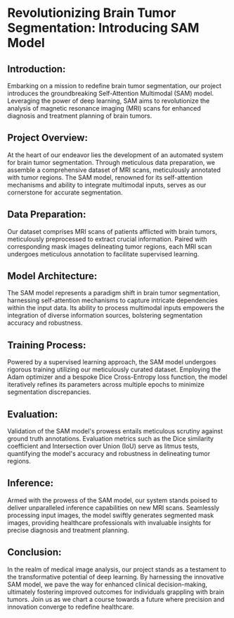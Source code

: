 # Revolutionizing Brain Tumor Segmentation: Introducing SAM Model

## Introduction:
Embarking on a mission to redefine brain tumor segmentation, our project introduces the groundbreaking Self-Attention Multimodal (SAM) model. Leveraging the power of deep learning, SAM aims to revolutionize the analysis of magnetic resonance imaging (MRI) scans for enhanced diagnosis and treatment planning of brain tumors.

## Project Overview:
At the heart of our endeavor lies the development of an automated system for brain tumor segmentation. Through meticulous data preparation, we assemble a comprehensive dataset of MRI scans, meticulously annotated with tumor regions. The SAM model, renowned for its self-attention mechanisms and ability to integrate multimodal inputs, serves as our cornerstone for accurate segmentation.

## Data Preparation:
Our dataset comprises MRI scans of patients afflicted with brain tumors, meticulously preprocessed to extract crucial information. Paired with corresponding mask images delineating tumor regions, each MRI scan undergoes meticulous annotation to facilitate supervised learning.

## Model Architecture:
The SAM model represents a paradigm shift in brain tumor segmentation, harnessing self-attention mechanisms to capture intricate dependencies within the input data. Its ability to process multimodal inputs empowers the integration of diverse information sources, bolstering segmentation accuracy and robustness.

## Training Process:
Powered by a supervised learning approach, the SAM model undergoes rigorous training utilizing our meticulously curated dataset. Employing the Adam optimizer and a bespoke Dice Cross-Entropy loss function, the model iteratively refines its parameters across multiple epochs to minimize segmentation discrepancies.

## Evaluation:
Validation of the SAM model's prowess entails meticulous scrutiny against ground truth annotations. Evaluation metrics such as the Dice similarity coefficient and Intersection over Union (IoU) serve as litmus tests, quantifying the model's accuracy and robustness in delineating tumor regions.

## Inference:
Armed with the prowess of the SAM model, our system stands poised to deliver unparalleled inference capabilities on new MRI scans. Seamlessly processing input images, the model swiftly generates segmented mask images, providing healthcare professionals with invaluable insights for precise diagnosis and treatment planning.

## Conclusion:
In the realm of medical image analysis, our project stands as a testament to the transformative potential of deep learning. By harnessing the innovative SAM model, we pave the way for enhanced clinical decision-making, ultimately fostering improved outcomes for individuals grappling with brain tumors. Join us as we chart a course towards a future where precision and innovation converge to redefine healthcare.
